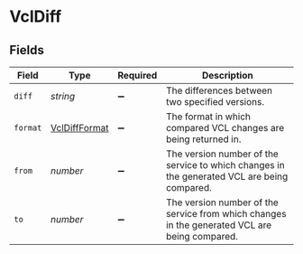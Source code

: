 # VclDiff


## Fields

| Field                                                                                         | Type                                                                                          | Required                                                                                      | Description                                                                                   |
| --------------------------------------------------------------------------------------------- | --------------------------------------------------------------------------------------------- | --------------------------------------------------------------------------------------------- | --------------------------------------------------------------------------------------------- |
| `diff`                                                                                        | *string*                                                                                      | :heavy_minus_sign:                                                                            | The differences between two specified versions.                                               |
| `format`                                                                                      | [VclDiffFormat](../../models/shared/vcldiffformat.md)                                         | :heavy_minus_sign:                                                                            | The format in which compared VCL changes are being returned in.                               |
| `from`                                                                                        | *number*                                                                                      | :heavy_minus_sign:                                                                            | The version number of the service to which changes in the generated VCL are being compared.   |
| `to`                                                                                          | *number*                                                                                      | :heavy_minus_sign:                                                                            | The version number of the service from which changes in the generated VCL are being compared. |